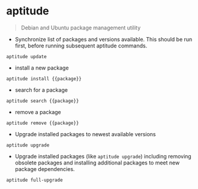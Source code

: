 # aptitude

> Debian and Ubuntu package management utility

- Synchronize list of packages and versions available. This should be run first, before running subsequent aptitude commands.

`aptitude update`

- install a new package

`aptitude install {{package}}`

- search for a package

`aptitude search {{package}}`

- remove a package

`aptitude remove {{package}}`

- Upgrade installed packages to newest available versions

`aptitude upgrade`

- Upgrade installed packages (like `aptitude upgrade`) including removing obsolete packages and installing additional packages to meet new package dependencies.

`aptitude full-upgrade`
